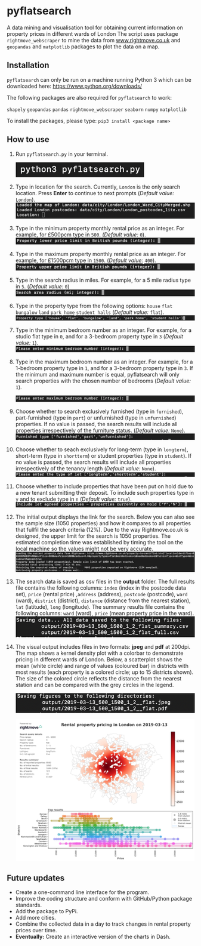 # pyflatsearch
A data mining and visualisation tool for obtaining current information on property prices in different wards of London
The script uses package <code>rightmove_webscraper</code> to mine the data from www.rightmove.co.uk and <code>geopandas</code> and <code>matplotlib</code> packages to plot the data on a map.

## Installation

`pyflatsearch` can only be run on a machine running Python 3 which can be downloaded here: https://www.python.org/downloads/

The following packages are also required for  `pyflatsearch` to work:

`shapely` `geopandas` `pandas` `rightmove_webscraper` `seaborn` `numpy` `matplotlib`

To install the packages, please type: `pip3 install <package name>` 

## How to use
1. Run <code>pyflatsearch.py</code> in your terminal.

   ![image-20190313000242524](/data/img/image-20190313000242524.png)

2. Type in location for the search. Currently, `London` is the only search location. Press **Enter** to continue to next prompts (*Default value:* `London`).
   ![image-20190313000528085](/data/img/image-20190313000528085.png)

3. Type in the minimum property monthly rental price as an integer. For example, for £500pcm type in `500`. *(Default value:* `0`).
   ![image-20190313000630581](/data/img/image-20190313000630581.png)

4. Type in the maximum property monthly rental price as an integer. For example, for £1500pcm type in `1500`. (*Default value:* `400`).
   ![image-20190313000751953](/data/img/image-20190313000751953.png)

5. Type in the search radius in miles. For example, for a 5 mile radius type in `5`. (*Default value:* `0`)
   ![image-20190313001450245](/data/img/image-20190313001450245.png)

6. Type in the property type from the following options: `house` `flat` `bungalow` `land` `park home` `student halls` (*Default value:* `flat`).
   ![image-20190313001757523](/data/img/image-20190313001757523.png)

7. Type in the minimum bedroom number as an integer. For example, for a studio flat type in `0`, and for a 3-bedroom property type in `3` (*Default value:* `1`).
   ![image-20190313002114266](/data/img/image-20190313002114266.png)

8. Type in the maximum bedroom number as an integer. For example, for a 1-bedroom property type in `1`, and for a 3-bedroom property type in `3`. If the minimum and maximum number is equal, pyflatsearch will only search properties with the chosen number of bedrooms (*Default value:* `1`).

   ![image-20190313002323017](/data/img/image-20190313002323017.png)

9. Choose whether to search exclusively furnished (type in `furnished`), part-furnished (type in `part`) or unfurnished (type in `unfurnished`) properties. If no value is passed, the search results will include all properties irrespectively of the furniture status. (*Default value:* `None`). 
   ![image-20190313002629554](/data/img/image-20190313002629554.png)

10. Choose whether to seach exclusively for long-term (type in `longterm`), short-term (type in `shortterm`) or student properties (type in `student`). If no value is passed, the search results will include all properties irrespectively of the tenancy length (*Default value:* `None`).  
    ![image-20190313002842297](/data/img/image-20190313002842297.png)

11. Choose whether to include properties that have been put on hold due to a new tenant submitting their deposit. To include such properties type in `y` and to exclude type in `n` (*Default value:* `true`).
    ![image-20190313003057226](/data/img/image-20190313003057226.png)

12. The initial output displays the link for the search. Below you can also see the sample size (1050 properties) and how it compares to all properties that fullfil the search criteria (12%). Due to the way Rightmove.co.uk is designed, the upper limit for the search is 1050 properties. The estimated completion time was established by timing the tool on the local machine so the values might not be very accurate.
    ![image-20190313003619025](/data/img/image-20190313003619025.png)

13. The search data is saved as csv files in the **output** folder. The full results file contains the following columns: `index` (index in the postcode data set), `price` (rental price) ,`address` (address), `postcode` (postcode), `ward` (ward), `district` (district), `distance` (distance from the nearest station), `lat` (latitude), `long` (longitude). The summary results file contains the following columns: `ward` (ward), `price` (mean property price in the ward).
    ![image-20190313004450752](/data/img/image-20190313004450752.png)

14. The visual output includes files in two formats: **jpeg** and **pdf** at 200dpi. The map shows a kernel density plot with a colorbar to demonstrate pricing in different wards of London. Below, a scatterplot shows the mean (white circle) and range of values (coloured bar) in districts with most results (each property is a colored circle; up to 15 districts shown). The size of the colored circle reflects the distance from the nearest station and can be compared with the grey circles in the legend.

    ![image-20190313010110749](/data/img/image-20190313010110749.png)

    ![image-20190313010442411](/data/img/image-20190313010442411.png)
    

## Future updates

- Create a one-command line interface for the program.
- Improve the coding structure and conform with GitHub/Python package standards.
- Add the package to PyPi.
- Add more cities.
- Combine the collected data in a day to track changes in rental property prices over time.
- **Eventually:** Create an interactive version of the charts in Dash.